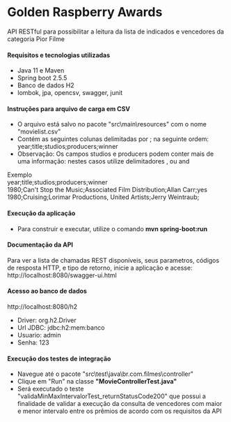 # Golden Raspberry Awards
API RESTful para possibilitar a leitura da lista de indicados e vencedores da categoria Pior Filme

<h4>Requisitos e tecnologias utilizadas</h4>

<ul>
  <li>Java 11 e Maven</l1>
  <li>Spring boot 2.5.5</li>
  <li>Banco de dados H2</li>
  <li>lombok, jpa, opencsv, swagger, junit</li>
</ul>

<h4>Instruções para arquivo de carga em CSV</h4>

<ul>
  <li>O arquivo está salvo no pacote "src\main\resources" com o nome "movielist.csv"</li>
  <li>Contém as seguintes colunas delimitadas por ; na seguinte ordem:<br>
  year;title;studios;producers;winner</li>
  <li>Observação: Os campos studios e producers podem conter mais de uma informação: nestes casos utilize delimitadores , ou and</li>
</ul>  

Exemplo
<br>year;title;studios;producers;winner
<br>1980;Can't Stop the Music;Associated Film Distribution;Allan Carr;yes
<br>1980;Cruising;Lorimar Productions, United Artists;Jerry Weintraub;

<h4>Execução da aplicação</h4>

<ul>
  <li>Para construir e executar, utilize o comando <b>mvn spring-boot:run</b></li>
</ul> 

<h4>Documentação da API</h4>

Para ver a lista de chamadas REST disponíveis, seus parametros, códigos de resposta HTTP, e tipo de retorno, inicie a aplicação e acesse:
<br>http://localhost:8080/swagger-ui.html

<h4>Acesso ao banco de dados</h4>

http://localhost:8080/h2

<ul>
  <li>Driver: org.h2.Driver</li>
  <li>Url JDBC: jdbc:h2:mem:banco</li>
  <li>Usuario: admin</li>
  <li>Senha: 123</li>
</ul>  


<h4>Execução dos testes de integração</h4>

<ul>
	<li>Navegue até o pacote "src\test\java\br.com.filmes\controller"</li>
	<li>Clique em "Run" na classe <b>"MovieControllerTest.java"</b> </li>
	<li>Será executado o teste "validaMinMaxIntervalorTest_returnStatusCode200" que possui a finalidade de validar a execução da consulta de vencedores 
    com maior e menor intervalo entre os prêmios de acordo com os requisitos da API</li>
</ul>
